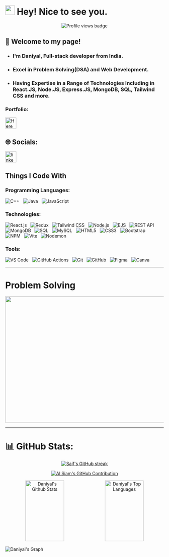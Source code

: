 

# <img src="https://emojis.slackmojis.com/emojis/images/1531849430/4246/blob-sunglasses.gif?1531849430" width="30"/> Hey! Nice to see you.

<div id="header" align="center">
  <img src="https://komarev.com/ghpvc/?username=Mohd-daniyal-ashraf&style=for-the-badge&color=004687&label=Profile%20views" alt="Profile views badge"/>
</div>

## 👏 Welcome to my page! <br>
- ### I'm Daniyal, Full-stack developer from India. 
- ### Excel in <b>Problem Solving(DSA)</b> and <b>Web Development</b>.
- ### Having Expertise in a Range of Technologies Including in React.JS, Node.JS, Express.JS, MongoDB, SQL, Tailwind CSS and more.




<h3 align="left">Portfolio:</h3>
<a href="https://mohd-daniyal-ashraf.github.io/Daniyal-Portfolio/">
    <img
        src="https://img.shields.io/static/v1?message=Here&logo=rest&label=&color=6DB33F&logoColor=white&labelColor=&style=flat"
        height="35"
        alt="Here"
        style="margin-right: 10px"
      />
</a>


## 🌐 Socials:
<div align="left">
  <a href="https://www.linkedin.com/in/mohd-daniyal-ashraf/" target="_blank">
    <img src="https://img.shields.io/static/v1?message=LinkedIn&logo=linkedin&label=&color=0077B5&logoColor=white&labelColor=&style=flat" height="35" alt="linkedin logo"  />
  </a>
</div>


## Things I Code With
### Programming Languages:
![C++](https://img.shields.io/badge/C++-00599C?style=for-the-badge&logo=cplusplus&logoColor=white)&nbsp;&nbsp;
![Java](https://img.shields.io/badge/Java-007396?style=for-the-badge&logo=java&logoColor=white)&nbsp;&nbsp;
![JavaScript](https://img.shields.io/badge/JavaScript-F7DF1E?style=for-the-badge&logo=javascript&logoColor=black)

### Technologies:
![React.js](https://img.shields.io/badge/React.js-61DAFB?style=for-the-badge&logo=react&logoColor=black)&nbsp;&nbsp;
![Redux](https://img.shields.io/badge/Redux-764abc?style=for-the-badge&logo=redux&logoColor=white)&nbsp;&nbsp;
![Tailwind CSS](https://img.shields.io/badge/Tailwind_CSS-06B6D4?style=for-the-badge&logo=tailwindcss&logoColor=white)&nbsp;&nbsp;
![Node.js](https://img.shields.io/badge/Node.js-339933?style=for-the-badge&logo=node.js&logoColor=white)&nbsp;&nbsp;
![EJS](https://img.shields.io/badge/EJS-3CA3E2?style=for-the-badge&logo=ejs&logoColor=white)&nbsp;&nbsp;
![REST API](https://img.shields.io/badge/REST_API-6DB33F?style=for-the-badge&logo=rest&logoColor=white)&nbsp;&nbsp;
![MongoDB](https://img.shields.io/badge/MongoDB-47A248?style=for-the-badge&logo=mongodb&logoColor=white)&nbsp;&nbsp;
![SQL](https://img.shields.io/badge/SQL-003B57?style=for-the-badge&logo=sql&logoColor=white)&nbsp;&nbsp;
![MySQL](https://img.shields.io/badge/MySQL-4479A1?style=for-the-badge&logo=mysql&logoColor=white)&nbsp;&nbsp;
![HTML5](https://img.shields.io/badge/HTML5-E34F26?style=for-the-badge&logo=html5&logoColor=white)&nbsp;&nbsp;
![CSS3](https://img.shields.io/badge/CSS3-1572B6?style=for-the-badge&logo=css3&logoColor=white)&nbsp;&nbsp;
![Bootstrap](https://img.shields.io/badge/Bootstrap-563D7C?style=for-the-badge&logo=bootstrap&logoColor=white)&nbsp;&nbsp;
![NPM](https://img.shields.io/badge/NPM-4B7F52?style=for-the-badge&logo=npm&logoColor=white)&nbsp;&nbsp;
![Vite](https://img.shields.io/badge/Vite-605F60?style=for-the-badge&logo=vite&logoColor=white)&nbsp;&nbsp;
![Nodemon](https://img.shields.io/badge/Nodemon-4B7F52?style=for-the-badge&logo=nodemon&logoColor=white)

### Tools:
![VS Code](https://img.shields.io/badge/VS%20Code-007ACC?style=for-the-badge&logo=visual-studio-code&logoColor=white)&nbsp;&nbsp;
![GitHub Actions](https://img.shields.io/badge/GitHub%20Actions-2671E5?style=for-the-badge&logo=github-actions&logoColor=white)&nbsp;&nbsp;
![Git](https://img.shields.io/badge/Git-F05032?style=for-the-badge&logo=git&logoColor=white)&nbsp;&nbsp;
![GitHub](https://img.shields.io/badge/GitHub-181717?style=for-the-badge&logo=github&logoColor=white)&nbsp;&nbsp;
![Figma](https://img.shields.io/badge/Figma-F24E1E?style=for-the-badge&logo=figma&logoColor=white)&nbsp;&nbsp;
![Canva](https://img.shields.io/badge/Canva-00C4CC?style=for-the-badge&logo=canva&logoColor=white)

---
# Problem Solving
<p align="center">
  <img width="1000" height="400" src="https://leetcard.jacoblin.cool/Daniyal_?ext=contest">
</p>

---
# 📊 GitHub Stats:

<p align="center">
  <a href="https://github.com/mohd-daniyal-ashraf">
    <img src="https://github-readme-streak-stats.herokuapp.com/?user=mohd-daniyal-ashraf&theme=radical&border=7F3FBF&background=0D1117" alt="Saif's GitHub streak"/>
  </a>
</p>

<p align="center">
  <a href="https://github.com/mohd-daniyal-ashraf">
    <img src="https://github-profile-summary-cards.vercel.app/api/cards/profile-details?username=mohd-daniyal-ashraf&theme=radical" alt="Al Siam's GitHub Contribution"/>
  </a>
</p>

<div align="center"> 
    <img alt="Daniyal's Github Stats" src="https://denvercoder1-github-readme-stats.vercel.app/api?username=mohd-daniyal-ashraf&show_icons=true&count_private=true&theme=react&border_color=7F3FBF&bg_color=0D1117&title_color=F85D7F&icon_color=F8D866" height="192px" width="49.5%"/>
  <img alt="Daniyal's Top Languages" src="https://denvercoder1-github-readme-stats.vercel.app/api/top-langs/?username=mohd-daniyal-ashraf&langs_count=8&layout=compact&theme=react&border_color=7F3FBF&bg_color=0D1117&title_color=F85D7F&icon_color=F8D866" height="192px" width="49.5%"/>
  <br/>
</div>

![Daniyal's Graph](https://github-readme-activity-graph.vercel.app/graph?username=mohd-daniyal-ashraf&custom_title=Daniyal's%20GitHub%20Activity%20Graph&bg_color=0D1117&color=7F3FBF&line=7F3FBF&point=7F3FBF&area_color=FFFFFF&title_color=FFFFFF&area=true)



